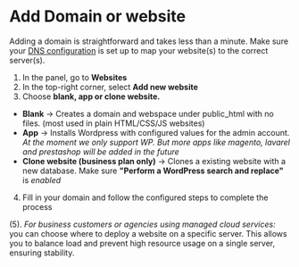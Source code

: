 # Add Domain or website

Adding a domain is straightforward and takes less than a minute. Make sure your [DNS configuration](#) is set up to map your website(s) to the correct server(s).

1. In the panel, go to **Websites**
2. In the top-right corner, select **Add new website**
3. Choose **blank, app or clone website.**
   
- **Blank** → Creates a domain and webspace under public_html with no files. (most used in plain HTML/CSS/JS websites)
- **App** → Installs Wordpress with configured values for the admin account. *At the moment we only support WP. But more apps like magento, lavarel and prestashop will be added in the future*
- **Clone website (business plan only)** → Clones a existing website with a new database. Make sure **"Perform a WordPress search and replace"** is *enabled*
  
4. Fill in your domain and follow the configured steps to complete the process

(5). *For business customers or agencies using managed cloud services:* you can choose where to deploy a website on a specific server.
This allows you to balance load and prevent high resource usage on a single server, ensuring stability.
